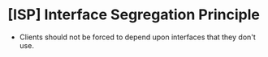 # [ISP] Interface Segregation Principle
* Clients should not be forced to depend upon interfaces that they don't use.
